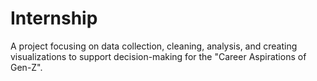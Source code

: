 # Internship
A project  focusing on data collection, cleaning, analysis, and creating visualizations to support decision-making for the "Career Aspirations of Gen-Z".
